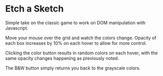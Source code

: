 # Etch a Sketch

Simple take on the classic game to work on DOM manipulation with Javascript.

Move your mouse over the grid and watch the colors change. Opacity of each box increases by 10% on each hover to allow for more control.

Clicking the color button results in random colors on each hover, with the same opacity changes happening as previously noted.

The B&W button simply returns you back to the grayscale colors. 
